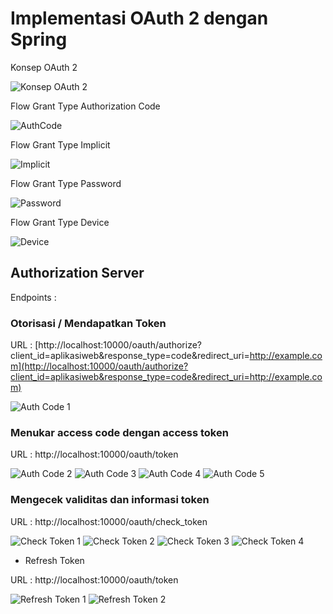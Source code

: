 # Implementasi OAuth 2 dengan Spring #

Konsep OAuth 2

![Konsep OAuth 2](img/konsep-oauth.jpg)

Flow Grant Type Authorization Code

![AuthCode](img/oauth-authcode.jpg)

Flow Grant Type Implicit

![Implicit](img/oauth-implicit.jpg)

Flow Grant Type Password

![Password](img/oauth-password.jpg)

Flow Grant Type Device

![Device](img/oauth-device.jpg)


## Authorization Server ##

Endpoints :

### Otorisasi / Mendapatkan Token ###

URL : [http://localhost:10000/oauth/authorize?client_id=aplikasiweb&response_type=code&redirect_uri=http://example.com](http://localhost:10000/oauth/authorize?client_id=aplikasiweb&response_type=code&redirect_uri=http://example.com)

![Auth Code 1](img/authcode-1.png)

### Menukar access code dengan access token ###

URL : http://localhost:10000/oauth/token

![Auth Code 2](img/authcode-2.png)
![Auth Code 3](img/authcode-3.png)
![Auth Code 4](img/authcode-4.png)
![Auth Code 5](img/authcode-5.png)

### Mengecek validitas dan informasi token ###

URL : http://localhost:10000/oauth/check_token

![Check Token 1](img/check-token-1.png)
![Check Token 2](img/check-token-2.png)
![Check Token 3](img/check-token-3.png)
![Check Token 4](img/check-token-4.png)

* Refresh Token

URL : http://localhost:10000/oauth/token

![Refresh Token 1](img/refresh-token-1.png)
![Refresh Token 2](img/refresh-token-2.png)
